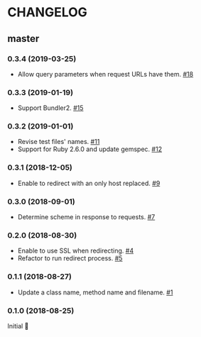 # CHANGELOG

## master

### 0.3.4 (2019-03-25)
* Allow query parameters when request URLs have them. [#18](https://github.com/akito19/rack-joint/pull/18)

### 0.3.3 (2019-01-19)
* Support Bundler2. [#15](https://github.com/akito19/rack-joint/pull/15)

### 0.3.2 (2019-01-01)
* Revise test files' names. [#11](https://github.com/akito19/rack-joint/pull/11)
* Support for Ruby 2.6.0 and update gemspec. [#12](https://github.com/akito19/rack-joint/pull/12)

### 0.3.1 (2018-12-05)
* Enable to redirect with an only host replaced. [#9](https://github.com/akito19/rack-joint/pull/9)

### 0.3.0 (2018-09-01)
* Determine scheme in response to requests. [#7](https://github.com/akito19/rack-joint/pull/7)

### 0.2.0 (2018-08-30)
* Enable to use SSL when redirecting. [#4](https://github.com/akito19/rack-joint/pull/4)
* Refactor to run redirect process. [#5](https://github.com/akito19/rack-joint/pull/5)

### 0.1.1 (2018-08-27)
* Update a class name, method name and filename. [#1](https://github.com/akito19/rack-joint/pull/1)

### 0.1.0 (2018-08-25)
Initial :muscle:
